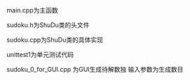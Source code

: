 main.cpp为主函数

sudoku.h为ShuDu类的头文件

sudoku.cpp为ShuDu类的具体实现

unittest1为单元测试代码

sudoku_0_for_GUI.cpp  为GUI生成待解数独 输入参数为生成数目

